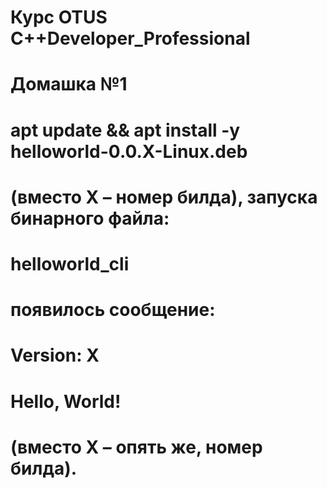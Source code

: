 # Курс OTUS C++Developer_Professional
# Домашка №1
#
#
# apt update && apt install -y helloworld-0.0.X-Linux.deb
# (вместо X – номер билда), запуска бинарного файла:
# helloworld_cli
# появилось сообщение:
# Version: X
# Hello, World!
# (вместо X – опять же, номер билда).